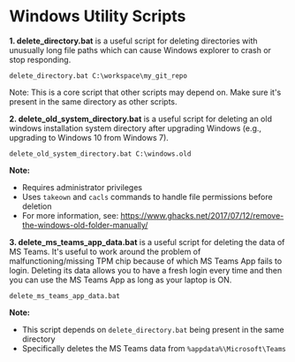 # Windows Utility Scripts

**1. delete_directory.bat** is a useful script for deleting directories with unusually long file paths which can cause Windows explorer to crash or stop responding.
```
delete_directory.bat C:\workspace\my_git_repo
```
Note: This is a core script that other scripts may depend on. Make sure it's present in the same directory as other scripts.

**2. delete_old_system_directory.bat** is a useful script for deleting an old windows installation system directory after upgrading Windows (e.g., upgrading to Windows 10 from Windows 7).
```
delete_old_system_directory.bat C:\windows.old
```
**Note:** 
- Requires administrator privileges
- Uses `takeown` and `cacls` commands to handle file permissions before deletion
- For more information, see: https://www.ghacks.net/2017/07/12/remove-the-windows-old-folder-manually/

**3. delete_ms_teams_app_data.bat** is a useful script for deleting the data of MS Teams. It's useful to work around the problem of malfunctioning/missing TPM chip because of which MS Teams App fails to login. Deleting its data allows you to have a fresh login every time and then you can use the MS Teams App as long as your laptop is ON.
```
delete_ms_teams_app_data.bat
```
**Note:**
- This script depends on `delete_directory.bat` being present in the same directory
- Specifically deletes the MS Teams data from `%appdata%\Microsoft\Teams`